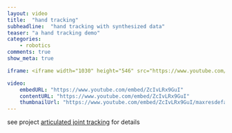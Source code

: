 ```yaml
---
layout: video
title:  "hand tracking"
subheadline:  "hand tracking with synthesized data"
teaser: "a hand tracking demo"
categories:
    - robotics
comments: true
show_meta: true

iframe: <iframe width="1030" height="546" src="https://www.youtube.com/embed/ZcIvLRx9GuI" frameborder="0" allowfullscreen></iframe>

video:
    embedURL: "https://www.youtube.com/embed/ZcIvLRx9GuI"
    contentURL: "https://www.youtube.com/embed/ZcIvLRx9GuI"
    thumbnailUrl: "https://www.youtube.com/embed/ZcIvLRx9GuI/maxresdefault.jpg"
---
```


see project [articulated joint tracking](https://cuixiongyi.github.io/robotics/articulated-joint-tracking/) for details
